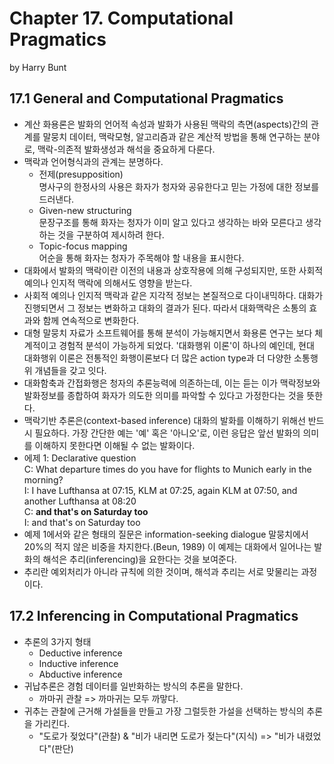 # Chapter 17. Computational Pragmatics 
by Harry Bunt

## 17.1 General and Computational Pragmatics
* 계산 화용론은 발화의 언어적 속성과 발화가 사용된 맥락의 측면(aspects)간의 관계를 말뭉치 데이터, 맥락모형, 알고리즘과 같은 계산적 방법을 통해 연구하는 분야로, 맥락-의존적 발화생성과 해석을 중요하게 다룬다.
* 맥락과 언어형식과의 관계는 분명하다.
  * 전제(presupposition)
      <br/>명사구의 한정사의 사용은 화자가 청자와 공유한다고 믿는 가정에 대한 정보를 드러낸다.
   * Given-new structuring
      <br/>문장구조를 통해 화자는 청자가 이미 알고 있다고 생각하는 바와 모른다고 생각하는 것을 구분하여 제시하려 한다.
   * Topic-focus mapping
      <br/>어순을 통해 화자는 청자가 주목해야 할 내용을 표시한다.
* 대화에서 발화의 맥락이란 이전의 내용과 상호작용에 의해 구성되지만, 또한 사회적 예의나 인지적 맥락에 의해서도 영향을 받는다.
* 사회적 예의나 인지적 맥락과 같은 지각적 정보는 본질적으로 다이내믹하다. 대화가 진행되면서 그 정보는 변화하고 대화의 결과가 된다. 따라서 대화맥락은 소통의 효과와 함께 연속적으로 변화한다.
* 대형 말뭉치 자료가 소프트웨어를 통해 분석이 가능해지면서 화용론 연구는 보다 체계적이고 경험적 분석이 가능하게 되었다. '대화행위 이론'이 하나의 예인데, 현대 대화행위 이론은 전통적인 화행이론보다 더 많은 action type과 더 다양한 소통행위 개념들을 갖고 잇다.
* 대화함축과 간접화행은 청자의 추론능력에 의존하는데, 이는 듣는 이가 맥락정보와 발화정보를 종합하여 화자가 의도한 의미를 파악할 수 있다고 가정한다는 것을 뜻한다.
* 맥락기반 추론은(context-based inference) 대화의 발화를 이해하기 위해선 반드시 필요하다. 가장 간단한 예는 '예' 혹은 '아니오'로, 이런 응답은 앞선 발화의 의미를 이해하지 못한다면 이해될 수 없는 발화이다.
* 에제 1: Declarative question
  <br/> C: What departure times do you have for flights to Munich early in the morning?
  <br/> I: I have Lufthansa at 07:15, KLM at 07:25, again KLM at 07:50, and another Lufthansa at 08:20
  <br/> C: **and that's on Saturday too**
  <br/> I: and that's on Saturday too
* 예제 1에서와 같은 형태의 질문은 information-seeking dialogue 말뭉치에서 20%의 적지 않은 비중을 차지한다.(Beun, 1989) 이 예제는 대화에서 일어나는 발화의 해석은 추리(inferencing)을 요한다는 것을 보여준다.
* 추리란 예외처리가 아니라 규칙에 의한 것이며, 해석과 추리는 서로 맞물리는 과정이다.

## 17.2 Inferencing in Computational Pragmatics
* 추론의 3가지 형태
  * Deductive inference
  * Inductive inference
  * Abductive inference
* 귀납추론은 경험 데이터를 일반화하는 방식의 추론을 말한다.
  * 까마귀 관찰 => 까마귀는 모두 까맣다.
* 귀추는 관찰에 근거해 가설들을 만들고 가장 그럴듯한 가설을 선택하는 방식의 추론을 가리킨다.
  * "도로가 젖었다"(관찰) & "비가 내리면 도로가 젖는다"(지식) => "비가 내렸었다"(판단)
